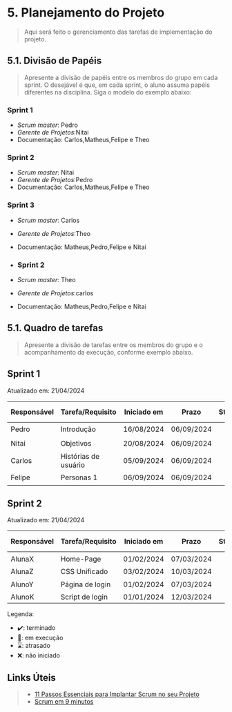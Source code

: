 # 5. Planejamento do Projeto

> Aqui será feito o gerenciamento das tarefas de implementação do projeto.

## 5.1. Divisão de Papéis

> Apresente a divisão de papéis entre os membros do grupo em cada sprint. O desejável é que, em cada sprint, o aluno assuma papéis diferentes na disciplina. Siga o modelo do exemplo abaixo:

### Sprint 1
- _Scrum master_: Pedro
- _Gerente de Projetos_:Nitai
- Documentação: Carlos,Matheus,Felipe e Theo

### Sprint 2
- _Scrum master_: Nitai
- _Gerente de Projetos_:Pedro
- Documentação: Carlos,Matheus,Felipe e Theo

### Sprint 3
- _Scrum master_: Carlos
-  _Gerente de Projetos_:Theo
- Documentação: Matheus,Pedro,Felipe e Nitai
  
- ### Sprint 2
- _Scrum master_: Theo
-  _Gerente de Projetos_:carlos
- Documentação: Matheus,Pedro,Felipe e Nitai

## 5.1. Quadro de tarefas

> Apresente a divisão de tarefas entre os membros do grupo e o acompanhamento da execução, conforme exemplo abaixo.

## Sprint 1

Atualizado em: 21/04/2024

| Responsável   | Tarefa/Requisito | Iniciado em    | Prazo      | Status | Terminado em    |
| :----         |    :----         |      :----:    | :----:     | :----: | :----:          |
| Pedro       | Introdução | 16/08/2024     | 06/09/2024 | ✔️    | 01/09/2024      |
| Nitai        | Objetivos    | 20/08/2024     | 06/09/2024 | ✔️    |  05/09/2024               |
| Carlos        | Histórias de usuário  | 05/09/2024       | 06/09/2024 | ✔️     | 05/09/2024                 |
| Felipe        | Personas 1  |    06/09/2024       | 06/09/2024 | ✔️    |       | 06/09/2024  |

## Sprint 2

Atualizado em: 21/04/2024

| Responsável   | Tarefa/Requisito | Iniciado em    | Prazo      | Status | Terminado em    |
| :----         |    :----         |      :----:    | :----:     | :----: | :----:          |
| AlunaX        | Home-Page        | 01/02/2024     | 07/03/2024 | ✔️    | 05/01/2005      |
| AlunaZ        | CSS Unificado    | 03/02/2024     | 10/03/2024 | 📝    |                 |
| AlunoY        | Página de login  | 01/02/2024     | 07/03/2024 | ⌛     |                 |
| AlunoK        | Script de login  |  01/01/2024    | 12/03/2024 | ❌    |       |


Legenda:
- ✔️: terminado
- 📝: em execução
- ⌛: atrasado
- ❌: não iniciado



## Links Úteis
> - [11 Passos Essenciais para Implantar Scrum no seu Projeto](https://mindmaster.com.br/scrum-11-passos/)
> - [Scrum em 9 minutos](https://www.youtube.com/watch?v=XfvQWnRgxG0)


